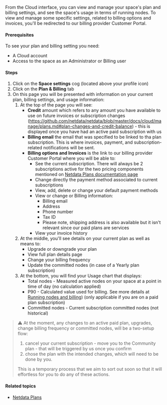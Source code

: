 <!--
title: "View Plan & Billing"
sidebar_label: "View Plan & Billing"
custom_edit_url: "https://github.com/netdata/netdata/blob/master/docs/cloud/manage/view-plan-billing.md"
sidebar_position: "1"
learn_status: "Published"
learn_topic_type: "Tasks"
learn_rel_path: "Operations"
learn_docs_purpose: "How to check details on your space plan and billing"
-->

From the Cloud interface, you can view and manage your space's plan and billing settings, and see the space's usage in terms of running nodes.
To view and manage some specific settings, related to billing options and invoices, you'll be redirected to our billing provider Customer Portal.

#### Prerequisites

To see your plan and billing setting you need:

- A Cloud account
- Access to the space as an Administrator or Billing user

#### Steps

1. Click on the **Space settings** cog (located above your profile icon)
1. Click on the **Plan & Billing** tab
1. On this page you will be presented with information on your current plan, billing settings, and usage information:
   1. At the top of the page you will see:
      * **Credit** amount which refers to any amount you have available to use on future invoices or subscription changes (https://github.com/netdata/netdata/blob/master/docs/cloud/manage/plans.md#plan-changes-and-credit-balance) - this is displayed once you have had an active paid subscription with us
      * **Billing email** the email that was specified to be linked to tha plan subscription. This is where invoices, payment, and subscription-related notifications will be sent.
      * **Billing options and Invoices** is the link to our billing provider Customer Portal where you will be able to:
         * See the current subscription. There will always be 2 subscriptions active for the two pricing components mentioned on [Netdata Plans documentation page](https://github.com/netdata/netdata/blob/master/docs/cloud/manage/plans.md#plans)
         * Change directly the payment method associated to current subscriptions
         * View, add, delete or change your default payment methods
         * View or change or Billing information:
            * Billing email
            * Address
            * Phone number
            * Tax ID
            * Please note, shipping address is also available but it isn't relevant since our paid plans are services
         * View your invoice history
   1. At the middle, you'll see details on your current plan as well as means to:
      * Upgrade or downgrade your plan
      * View full plan details page
      * Change your billing frequency
      * Update the committed nodes (in case of a Yearly plan subscription)
   1. At the bottom, you will find your Usage chart that displays:
      * Total nodes - Measured active nodes on your space at a point in time of day (no calculation applied)
      * P90 - Calculated value used for billing. See more details at [Running nodes and billing](https://github.com/netdata/netdata/blob/master/docs/cloud/manage/plans.md#running-nodes-and-billing)) (only applicable if you are on a paid plan subscription)
      * Committed nodes - Current subscription committed nodes (not historical)

> ⚠️ At the moment, any changes to an active paid plan, upgrades, change billing frequency or committed nodes, will be a two-setup flow:
> 1. cancel your current subscription - move you to the Community plan - that will be triggered by us once you confirm
> 2. chose the plan with the intended changes, which will need to be done by you.
>
> This is a temporary process that we aim to sort out soon so that it will effortless for you to do any of these actions.

#### Related topics

- [Netdata Plans](https://github.com/netdata/netdata/blob/master/docs/cloud/manage/plans.md)
